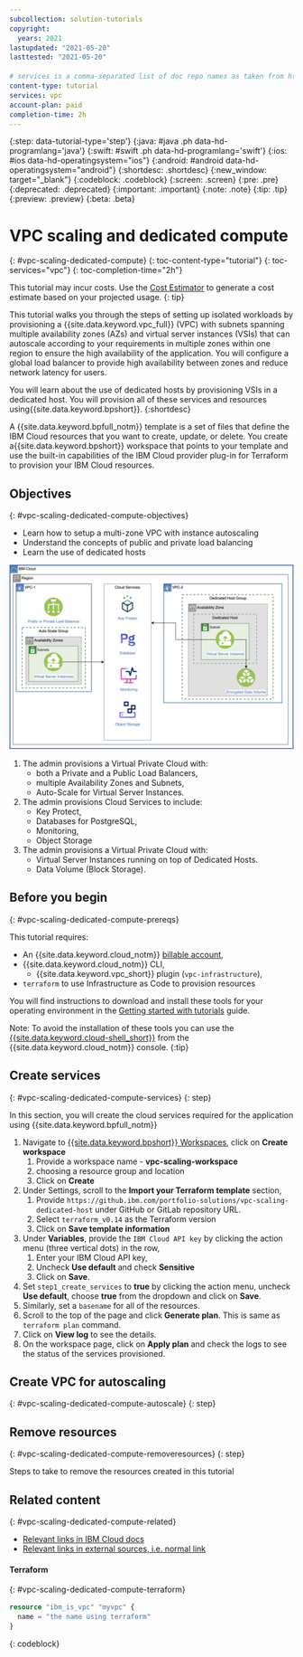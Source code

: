 ```yaml
---
subcollection: solution-tutorials
copyright:
  years: 2021
lastupdated: "2021-05-20"
lasttested: "2021-05-20"

# services is a comma-separated list of doc repo names as taken from https://github.ibm.com/cloud-docs/
content-type: tutorial
services: vpc
account-plan: paid
completion-time: 2h
---
```


{:step: data-tutorial-type='step'}
{:java: #java .ph data-hd-programlang='java'}
{:swift: #swift .ph data-hd-programlang='swift'}
{:ios: #ios data-hd-operatingsystem="ios"}
{:android: #android data-hd-operatingsystem="android"}
{:shortdesc: .shortdesc}
{:new_window: target="_blank"}
{:codeblock: .codeblock}
{:screen: .screen}
{:pre: .pre}
{:deprecated: .deprecated}
{:important: .important}
{:note: .note}
{:tip: .tip}
{:preview: .preview}
{:beta: .beta}

# VPC scaling and dedicated compute
{: #vpc-scaling-dedicated-compute}
{: toc-content-type="tutorial"}
{: toc-services="vpc"}
{: toc-completion-time="2h"}

<!--##istutorial#-->
This tutorial may incur costs. Use the [Cost Estimator](https://{DomainName}/estimator/review) to generate a cost estimate based on your projected usage.
{: tip}
<!--#/istutorial#-->

This tutorial walks you through the steps of setting up isolated workloads by provisioning a {{site.data.keyword.vpc_full}} (VPC) with subnets spanning multiple availability zones (AZs) and virtual server instances (VSIs) that can autoscale according to your requirements in multiple zones within one region to ensure the high availability of the application. You will configure a global load balancer to provide high availability between zones and reduce network latency for users.

You will learn about the use of dedicated hosts by provisioning VSIs in a dedicated host. You will provision all of these services and resources using{{site.data.keyword.bpshort}}. 
{:shortdesc}

A {{site.data.keyword.bpfull_notm}} template is a set of files that define the IBM Cloud resources that you want to create, update, or delete. You create a{{site.data.keyword.bpshort}} workspace that points to your template and use the built-in capabilities of the IBM Cloud provider plug-in for Terraform to provision your IBM Cloud resources.

## Objectives
{: #vpc-scaling-dedicated-compute-objectives}

* Learn how to setup a multi-zone VPC with instance autoscaling
* Understand the concepts of public and private load balancing
* Learn the use of dedicated hosts

![Architecture](images/solution62-vpc-scaling-dedicated-hidden/architecture_diagram.png)

1. The admin provisions a Virtual Private Cloud with:
    - both a Private and a Public Load Balancers, 
    - multiple Availability Zones and Subnets, 
    - Auto-Scale for Virtual Server Instances.
2. The admin provisions Cloud Services to include:
    - Key Protect, 
    - Databases for PostgreSQL, 
    - Monitoring, 
    - Object Storage
3. The admin provisions a Virtual Private Cloud with: 
    - Virtual Server Instances running on top of Dedicated Hosts.
    - Data Volume (Block Storage).


## Before you begin
{: #vpc-scaling-dedicated-compute-prereqs}

This tutorial requires:
* An {{site.data.keyword.cloud_notm}} [billable account](https://{DomainName}/docs/account?topic=account-accounts),
* {{site.data.keyword.cloud_notm}} CLI,
   * {{site.data.keyword.vpc_short}} plugin (`vpc-infrastructure`),
* `terraform` to use Infrastructure as Code to provision resources

You will find instructions to download and install these tools for your operating environment in the [Getting started with tutorials](https://{DomainName}/docs/solution-tutorials?topic=solution-tutorials-tutorials) guide.

Note: To avoid the installation of these tools you can use the [{{site.data.keyword.cloud-shell_short}}](https://{DomainName}/shell) from the {{site.data.keyword.cloud_notm}} console.
{:tip}


## Create services
{: #vpc-scaling-dedicated-compute-services}
{: step}

In this section, you will create the cloud services required for the application using {{site.data.keyword.bpfull_notm}}

1. Navigate to [{{site.data.keyword.bpshort}} Workspaces](https://{DomainName}/schematics/workspaces), click on **Create workspace** 
   1. Provide a workspace name - **vpc-scaling-workspace**
   2. choosing a resource group and location
   3. Click on **Create**
2. Under Settings, scroll to the **Import your Terraform template** section,
   1. Provide `https://github.ibm.com/portfolio-solutions/vpc-scaling-dedicated-host` under GitHub or GitLab repository URL.
   2. Select `terraform_v0.14` as the Terraform version
   3. Click on **Save template information**
3. Under **Variables**, provide the `IBM Cloud API key` by clicking the action menu (three vertical dots) in the row,       
   1. Enter your IBM Cloud API key,
   2. Uncheck **Use default** and check **Sensitive** 
   3. Click on **Save**.
4. Set `step1_create_services` to **true** by clicking the action menu, uncheck **Use default**, choose **true** from the dropdown and click on **Save**.
5. Similarly, set a `basename` for all of the resources.
6. Scroll to the top of the page and click **Generate plan**. This is same as `terraform plan` command.
7. Click on **View log** to see the details.
8. On the workspace page, click on **Apply plan** and check the logs to see the status of the services provisioned.


## Create VPC for autoscaling
{: #vpc-scaling-dedicated-compute-autoscale}
{: step}


## Remove resources
{: #vpc-scaling-dedicated-compute-removeresources}
{: step}

Steps to take to remove the resources created in this tutorial

## Related content
{: #vpc-scaling-dedicated-compute-related}

* [Relevant links in IBM Cloud docs](https://{DomainName}/docs/cli?topic=blah)
* [Relevant links in external sources, i.e. normal link](https://kubernetes.io/docs/tutorials/hello-minikube/)


#### Terraform
{: #vpc-scaling-dedicated-compute-terraform}

```terraform
resource "ibm_is_vpc" "myvpc" {
  name = "the name using terraform"
}
```
{: codeblock}
